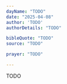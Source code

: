 ```yaml
---
dayName: "TODO"
date: "2025-04-08"
author: 'TODO'
authorDetails: "TODO"

bibleQuote: "TODO"
source: "TODO"

prayer: "TODO"

---
```


TODO
